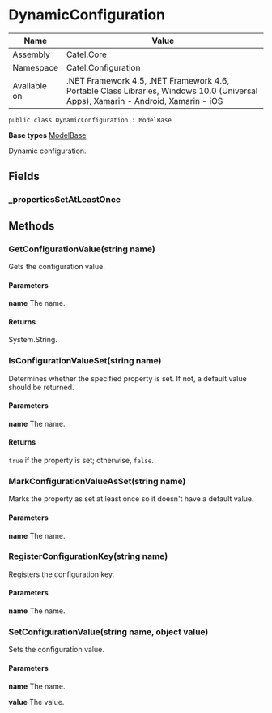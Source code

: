 

# DynamicConfiguration

Name|Value
---|---
Assembly|Catel.Core
Namespace|Catel.Configuration
Available on|.NET Framework 4.5, .NET Framework 4.6, Portable Class Libraries, Windows 10.0 (Universal Apps), Xamarin - Android, Xamarin - iOS

```
public class DynamicConfiguration : ModelBase
```

**Base types**
[ModelBase](/Catel.Core\Catel\Data\ModelBase.md)


Dynamic configuration.



## Fields

### _propertiesSetAtLeastOnce

## Methods

### GetConfigurationValue(string name)

Gets the configuration value.

#### Parameters

**name**
The name.

#### Returns

System.String.



### IsConfigurationValueSet(string name)

Determines whether the specified property is set. If not, a default value should be returned.

#### Parameters

**name**
The name.

#### Returns

```true``` if the property is set; otherwise, ```false```.



### MarkConfigurationValueAsSet(string name)

Marks the property as set at least once so it doesn't have a default value.

#### Parameters

**name**
The name.



### RegisterConfigurationKey(string name)

Registers the configuration key.

#### Parameters

**name**
The name.



### SetConfigurationValue(string name, object value)

Sets the configuration value.

#### Parameters

**name**
The name.

**value**
The value.



